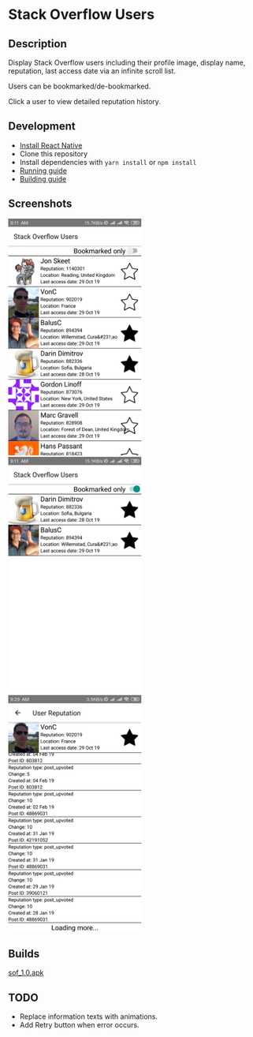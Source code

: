 # Stack Overflow Users

## Description

Display Stack Overflow users including their profile image, display name, reputation, last access date via an infinite scroll list.

Users can be bookmarked/de-bookmarked.

Click a user to view detailed reputation history.

## Development

* [Install React Native](https://facebook.github.io/react-native/docs/getting-started)
* Clone this repository
* Install dependencies with `yarn install` or `npm install`
* [Running guide](https://facebook.github.io/react-native/docs/running-on-device)
* [Building guide](https://facebook.github.io/react-native/docs/signed-apk-android)

## Screenshots

<img src="https://raw.githubusercontent.com/nguyenhunglam-it/stackoverflow-users/master/screenshots/UserListView.png" width="270" height="480"> <img src="https://raw.githubusercontent.com/nguyenhunglam-it/stackoverflow-users/master/screenshots/BookmarkOnly.png" width="270" height="480"> <img src="https://github.com/nguyenhunglam-it/stackoverflow-users/blob/master/screenshots/HistoryView.png" width="270" height="480">

## Builds

[sof_1.0.apk](https://raw.githubusercontent.com/nguyenhunglam-it/stackoverflow-users/master/builds/sof_1.0.apk)

## TODO

* Replace information texts with animations.
* Add Retry button when error occurs.

